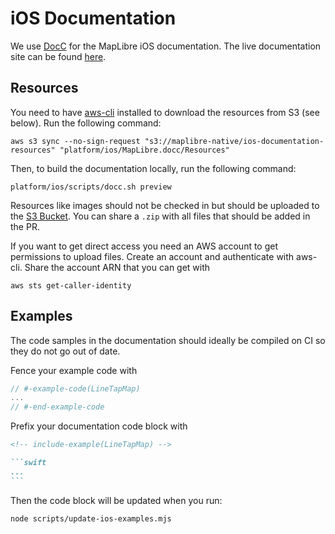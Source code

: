 # iOS Documentation

We use [DocC](https://www.swift.org/documentation/docc) for the MapLibre iOS documentation. The live documentation site can be found [here](https://maplibre.org/maplibre-native/ios/latest/documentation/maplibre/).

## Resources

You need to have [aws-cli](https://github.com/aws/aws-cli) installed to download the resources from S3 (see below). Run the following command:

```
aws s3 sync --no-sign-request "s3://maplibre-native/ios-documentation-resources" "platform/ios/MapLibre.docc/Resources"
```

Then, to build the documentation locally, run the following command:

```
platform/ios/scripts/docc.sh preview
```

Resources like images should not be checked in but should be uploaded to the [S3 Bucket](https://s3.eu-central-1.amazonaws.com/maplibre-native/index.html#ios-documentation-resources/). You can share a `.zip` with all files that should be added in the PR.

If you want to get direct access you need an AWS account to get permissions to upload files. Create an account and authenticate with aws-cli. Share the account ARN that you can get with

```
aws sts get-caller-identity
```

## Examples

The code samples in the documentation should ideally be compiled on CI so they do not go out of date.

Fence your example code with

```swift
// #-example-code(LineTapMap)
...
// #-end-example-code
```

Prefix your documentation code block with

````md
<!-- include-example(LineTapMap) -->

```swift
...
```
````

Then the code block will be updated when you run:

```sh
node scripts/update-ios-examples.mjs
```